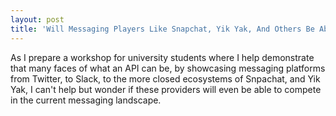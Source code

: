 ```yaml
---
layout: post
title: 'Will Messaging Players Like Snapchat, Yik Yak, And Others Be Able To Compete Without A Public API?'
---
```

<p>As I prepare a workshop for university students where I help demonstrate that many faces of what an API can be, by showcasing messaging platforms from Twitter, to Slack, to the more closed ecosystems of Snpachat, and Yik Yak, I can't help but wonder if these providers will even be able to compete in the current messaging landscape.&nbsp;</p>